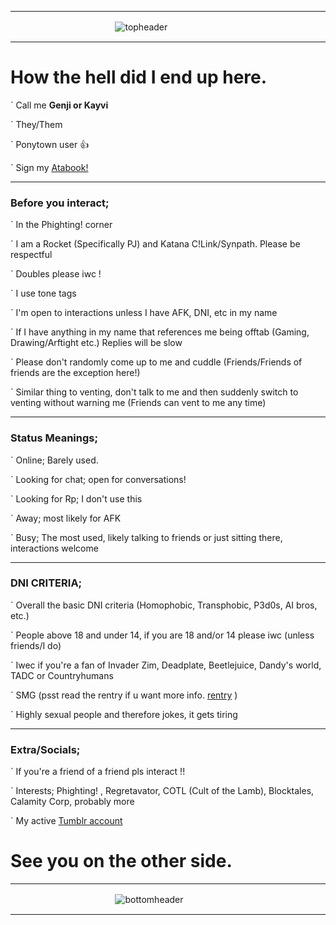 ___
ㅤㅤㅤㅤㅤㅤㅤㅤㅤㅤㅤㅤㅤ![topheader](https://media.discordapp.net/attachments/1264351072991055942/1291521343979917322/image.png?ex=670af27b&is=6709a0fb&hm=fb7f2efb994e47dcce3a58ec1e0dd47e701e3a5edf7f885aec7aff844c1519aa&=&format=webp&quality=lossless&width=1600&height=365)
___
# How the hell did I end up here.


` Call me **Genji or Kayvi**

` They/Them

` Ponytown user 👍

` Sign my [Atabook!](https://genjisgarden.atabook.org/)

___

### Before you interact;

` In the Phighting! corner

` I am a Rocket (Specifically PJ) and Katana C!Link/Synpath. Please be respectful

` Doubles please iwc !

` I use tone tags

` I'm open to interactions unless I have AFK, DNI, etc in my name

` If I have anything in my name that references me being offtab (Gaming, Drawing/Arftight etc.) Replies will be slow

` Please don't randomly come up to me and cuddle (Friends/Friends of friends are the exception here!)

` Similar thing to venting, don't talk to me and then suddenly switch to venting without warning me (Friends can vent to me any time)

___

### Status Meanings;

` Online; Barely used.

` Looking for chat; open for conversations!

` Looking for Rp; I don't use this

` Away; most likely for AFK

` Busy; The most used, likely talking to friends or just sitting there, interactions welcome

___

### DNI CRITERIA;

` Overall the basic DNI criteria (Homophobic, Transphobic, P3d0s, AI bros, etc.)

` People above 18 and under 14, if you are 18 and/or 14 please iwc (unless friends/I do)

` Iwec if you're a fan of Invader Zim, Deadplate, Beetlejuice, Dandy's world, TADC or Countryhumans

` SMG (psst read the rentry if u want more info. [rentry](rentry.co/smg-callout) )

` Highly sexual people and therefore jokes, it gets tiring

___

### Extra/Socials;

` If you're a friend of a friend pls interact !!

` Interests; Phighting! , Regretavator, COTL (Cult of the Lamb), Blocktales, Calamity Corp, probably more

` My active [Tumblr account](https://www.tumblr.com/blog/hyp-fixator)


# See you on the other side.
___
ㅤㅤㅤㅤㅤㅤㅤㅤㅤㅤㅤㅤㅤ![bottomheader](https://media.discordapp.net/attachments/1264351072991055942/1291521553065840740/image.png?ex=670af2ad&is=6709a12d&hm=4c2489a9d0ba7eabf49a9d09151c6f8483bc310d8da65d019f8eaa38dc55e72a&=&format=webp&quality=lossless&width=1375&height=3500)
___
